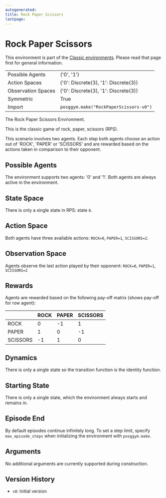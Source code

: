 ```yaml
---
autogenerated:
title: Rock Paper Scissors
lastpage:
---
```


# Rock Paper Scissors



This environment is part of the <a href='..'>Classic environments</a>. Please read that page first for general information.

|   |   |
|---|---|
| Possible Agents | ('0', '1') |
| Action Spaces | {'0': Discrete(3), '1': Discrete(3)} |
| Observation Spaces | {'0': Discrete(3), '1': Discrete(3)} |
| Symmetric | True |
| Import | `posggym.make("RockPaperScissors-v0")` |


The Rock Paper Scissors Environment.

This is the classic game of rock, paper, scissors (RPS).

This scenario involves two agents. Each step both agents choose an action
out of 'ROCK', 'PAPER' or 'SCISSORS' and are rewarded based on the actions
taken in comparison to their opponent.

Possible Agents
---------------
The environment supports two agents: '0' and '1'. Both agents are always active in
the environment.

State Space
-----------
There is only a single state in RPS: state `0`.

Action Space
------------
Both agents have three available actions: `ROCK=0`, `PAPER=1`, `SCISSORS=2`.

Observation Space
-----------------
Agents observe the last action played by their opponent: `ROCK=0`, `PAPER=1`,
`SCISSORS=2`

Rewards
-------
Agents are rewarded based on the following pay-off matrix (shows pay-off
for row agent):

|          | ROCK     | PAPER    | SCISSORS |
|----------|----------|----------|----------|
| ROCK     | 0        | -1       | 1        |
| PAPER    | 1        | 0        | -1       |
| SCISSORS | -1       | 1        | 0        |

Dynamics
--------
There is only a single state so the transition function is the identity function.

Starting State
--------------
There is only a single state, which the environment always starts and remains in.

Episode End
-----------
By default episodes continue infinitely long. To set a step limit, specify
`max_episode_steps` when initializing the environment with `posggym.make`.

Arguments
---------
No additional arguments are currently supported during construction.

Version History
---------------
- `v0`: Initial version
